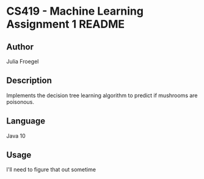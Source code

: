 CS419 - Machine Learning Assignment 1 README  
============================================  

## Author ##
Julia Froegel  

## Description ##  
Implements the decision tree learning algorithm to predict if mushrooms are poisonous.

## Language ##
Java 10

## Usage ##
I'll need to figure that out sometime 


